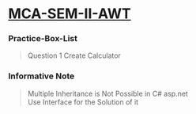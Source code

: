 # <a href = "https://github.com/OnkarMalawade/MCA-SEM-II-AWT/">MCA-SEM-II-AWT</a>

### Practice-Box-List

> Question 1 Create Calculator


### Informative Note
> Multiple Inheritance is Not Possible in C# asp.net <br/>
> Use Interface for the Solution of it
